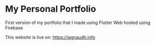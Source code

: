 # My Personal Portfolio 

First version of my portfolio that I made using Flutter Web hosted using Firebase

This website is live on: https://jagnaudh.info
